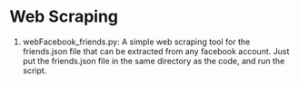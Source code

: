 # Web Scraping

1. webFacebook_friends.py:
A simple web scraping tool for the friends.json file that can be extracted from any facebook account.
Just put the friends.json file in the same directory as the code, and run the script. 
